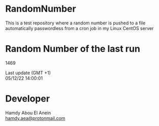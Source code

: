 # RandomNumber    
This is a test repository where a random number is pushed to a file automatically passwordless from a cron job in my Linux CentOS server    
# Random Number of the last run   
1469
      
Last update (GMT +1)    
05/12/22 14:00:01
# Developer    
Hamdy Abou El Anein   
hamdy.aea@protonmail.com

